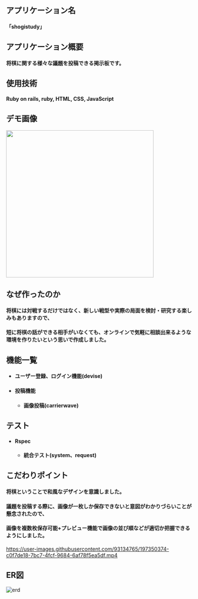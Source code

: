 ## アプリケーション名
#### 「shogistudy」
## アプリケーション概要
#### 将棋に関する様々な議題を投稿できる掲示板です。
## 使用技術
#### Ruby on rails, ruby, HTML, CSS, JavaScript
## デモ画像
<img src="https://user-images.githubusercontent.com/93134765/196187603-ef568111-1702-4667-9fe7-ec5ff859076f.jpg" width="400px">

## なぜ作ったのか
#### 将棋には対戦するだけではなく、新しい戦型や実際の局面を検討・研究する楽しみもありますので、
#### 短に将棋の話ができる相手がいなくても、オンラインで気軽に相談出来るような環境を作りたいという思いで作成しました。
## 機能一覧
+ #### ユーザー登録、ログイン機能(devise)
+ #### 投稿機能
  + #### 画像投稿(carrierwave)
## テスト
+ #### Rspec
  + #### 統合テスト(system、request)
## こだわりポイント
#### 将棋ということで和風なデザインを意識しました。  
#### 議題を投稿する際に、画像が一枚しか保存できないと意図がわかりづらいことが懸念されたので、  
#### 画像を複数枚保存可能+プレビュー機能で画像の並び順などが適切か把握できるようにしました。
https://user-images.githubusercontent.com/93134765/197350374-c0f7de18-7bc7-4fcf-9684-6af78f5ea5df.mp4
## ER図
![erd](https://user-images.githubusercontent.com/93134765/194715475-0c3ff38a-1870-4a3c-9e76-58ceeffa258b.png)
